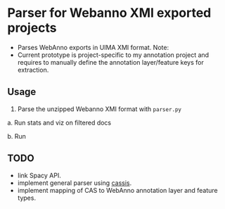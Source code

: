 # Parser for Webanno XMI exported projects

- Parses WebAnno exports in UIMA XMI format.
Note:
- Current prototype is project-specific to my annotation project and requires to manually define the annotation layer/feature keys for extraction.

## Usage

1. Parse the unzipped Webanno XMI format with `parser.py`

a. Run stats and viz on filtered docs

b. Run 

## TODO
- link Spacy API.
- implement general parser using [cassis](https://github.com/dkpro/dkpro-cassis).
- implement mapping of CAS to WebAnno annotation layer and feature types.